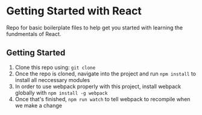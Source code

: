 # Getting Started with React
Repo for basic boilerplate files to help get you started with learning the fundmentals of React.

## Getting Started

1. Clone this repo using: `git clone`
2. Once the repo is cloned, navigate into the project and run `npm install` to install all neccessary modules
3. In order to use webpack properly with this project, install webpack globally with `npm install -g webpack`
4. Once that's finished, `npm run watch` to tell webpack to recompile when we make a change
